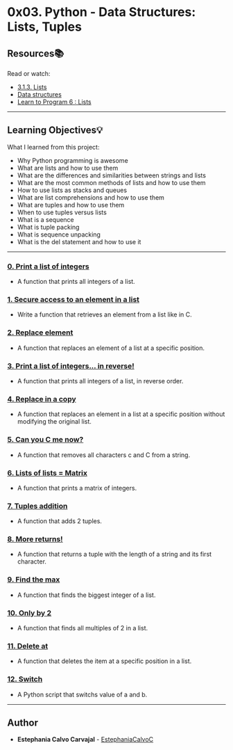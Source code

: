 # 0x03. Python - Data Structures: Lists, Tuples

## Resources:books:
Read or watch:
* [3.1.3. Lists](https://intranet.hbtn.io/rltoken/zIxzk5ChUX6KzhJIxJjf9Q)
* [Data structures](https://intranet.hbtn.io/rltoken/ugotLwGPHgU1raKqco8TFg)
* [Learn to Program 6 : Lists](https://intranet.hbtn.io/rltoken/smot10KJXMP-a84UxJ7WrQ)

---
## Learning Objectives:bulb:
What I learned from this project:

* Why Python programming is awesome
* What are lists and how to use them
* What are the differences and similarities between strings and lists
* What are the most common methods of lists and how to use them
* How to use lists as stacks and queues
* What are list comprehensions and how to use them
* What are tuples and how to use them
* When to use tuples versus lists
* What is a sequence
* What is tuple packing
* What is sequence unpacking
* What is the del statement and how to use it

---

### [0. Print a list of integers](./0-print_list_integer.py)
* A function that prints all integers of a list.


### [1. Secure access to an element in a list](./1-element_at.py)
* Write a function that retrieves an element from a list like in C.


### [2. Replace element](./2-replace_in_list.py)
* A function that replaces an element of a list at a specific position.


### [3. Print a list of integers... in reverse!](./3-print_reversed_list_integer.py)
* A function that prints all integers of a list, in reverse order.


### [4. Replace in a copy](./4-new_in_list.py)
* A function that replaces an element in a list at a specific position without modifying the original list.


### [5. Can you C me now?](./5-no_c.py)
* A function that removes all characters c and C from a string.


### [6. Lists of lists = Matrix](./6-print_matrix_integer.py)
* A function that prints a matrix of integers.


### [7. Tuples addition](./7-add_tuple.py)
* A function that adds 2 tuples.


### [8. More returns!](./8-multiple_returns.py)
* A function that returns a tuple with the length of a string and its first character.


### [9. Find the max](./9-max_integer.py)
* A function that finds the biggest integer of a list. 


### [10. Only by 2](./10-divisible_by_2.py)
* A function that finds all multiples of 2 in a list.


### [11. Delete at](./11-delete_at.py)
* A function that deletes the item at a specific position in a list.


### [12. Switch](./12-switch.py)
* A Python script that switchs value of a and b.

<!--
### [13. Linked list palindrome](./13-is_palindrome.c)
* Technical interview preparation: 


### [14. CPython #0: Python lists](./100-print_python_list_info.c)
* CPython is the reference implementation of the Python programming language. Written in C, CPython is the default and most widely used implementation of the language.
Since we now know a bit of C, we can look at what is happening under the hood of Python. Let’s have fun with Python and C, and let’s look at what makes Python so easy to use.
-->
---

## Author
* **Estephania Calvo Carvajal** - [EstephaniaCalvoC](https://github.com/EstephaniaCalvoC)